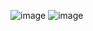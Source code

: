 ![image](https://github.com/RhinoCoder/SVM_MLP_Implementation/assets/56725739/282b9178-613c-4649-8db0-4af4a09ae833)
![image](https://github.com/RhinoCoder/SVM_MLP_Implementation/assets/56725739/67cdb3ed-f03f-4cca-83ee-e0dbca39706c)
